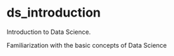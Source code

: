 # ds_introduction
Introduction to Data Science.

Familiarization with the basic concepts of Data Science


